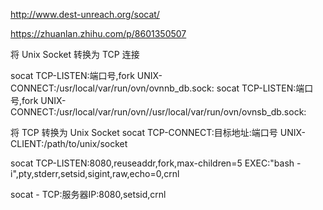 
http://www.dest-unreach.org/socat/

https://zhuanlan.zhihu.com/p/8601350507

将 Unix Socket 转换为 TCP 连接

socat TCP-LISTEN:端口号,fork UNIX-CONNECT:/usr/local/var/run/ovn/ovnnb_db.sock:
socat TCP-LISTEN:端口号,fork UNIX-CONNECT:/usr/local/var/run/ovn//usr/local/var/run/ovn/ovnsb_db.sock:


将 TCP 转换为 Unix Socket
socat TCP-CONNECT:目标地址:端口号 UNIX-CLIENT:/path/to/unix/socket

socat TCP-LISTEN:8080,reuseaddr,fork,max-children=5 EXEC:"bash -i",pty,stderr,setsid,sigint,raw,echo=0,crnl

socat - TCP:服务器IP:8080,setsid,crnl
